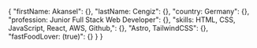 {
  "firstName: Akansel": {},
  "lastName: Cengiz": {},
  "country: Germany": {},
  "profession: Junior Full Stack Web Developer": {},
  "skills: HTML, CSS, JavaScript, React, AWS, Github,": {},
  "Astro, TailwindCSS": {},
  "fastFoodLover: (true)": {}
}
}
